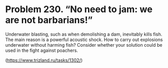 # Problem 230. “No need to jam: we are not barbarians!”

Underwater blasting, such as when demolishing a dam, inevitably kills fish. The main reason is a powerful acoustic shock. How to carry out explosions underwater without harming fish? Consider whether your solution could be used in the fight against poachers.

(https://www.trizland.ru/tasks/1302/)